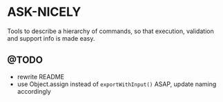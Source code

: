 # ASK-NICELY
Tools to describe a hierarchy of commands, so that execution, validation and support info is made easy.

## @TODO
- rewrite README
- use Object.assign instead of `exportWithInput()` ASAP, update naming accordingly
